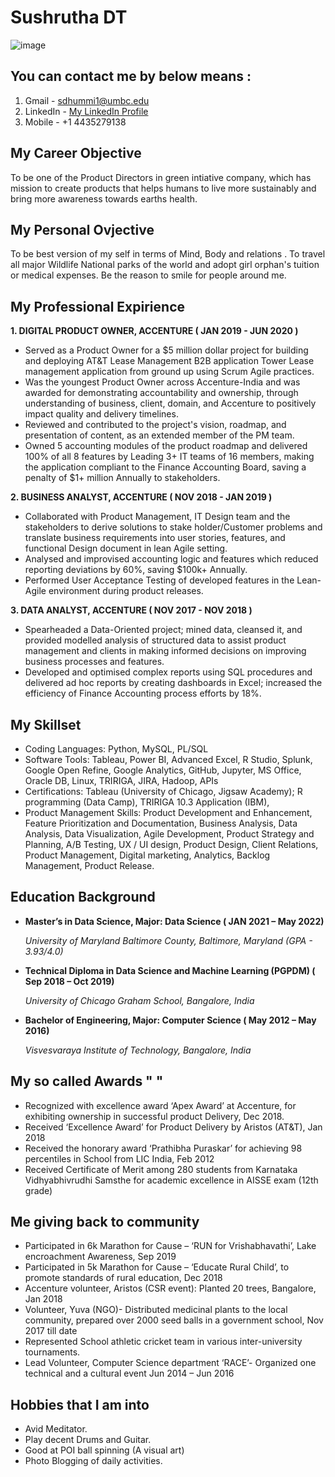 # **Sushrutha DT** 


![image ](https://github.com/SushruthDt/Sushruth_data690/blob/main/MyPic.png)

## You can contact me by below means  : 

1. Gmail - sdhummi1@umbc.edu
2. LinkedIn - 	[My LinkedIn Profile](https://www.linkedin.com/in/sushrutha-dt/)
3. Mobile - +1 4435279138

## My Career Objective
To be one of the Product Directors in green intiative company, which has mission to create products that helps humans to live more sustainably and bring more awareness towards earths health. 

## My Personal Ovjective
To be best version of my self in terms of Mind, Body and relations . To travel all major Wildlife National parks of the world and adopt girl orphan's tuition or medical expenses. Be the reason to smile for people around me. 


## My Professional Expirience

**1. DIGITAL PRODUCT OWNER, ACCENTURE ( JAN 2019 - JUN 2020 )**
-	Served as a Product Owner for a $5 million dollar project for building and deploying AT&T Lease Management B2B application Tower Lease management application from ground up using Scrum Agile practices. 
-	Was the youngest Product Owner across Accenture-India and was awarded for demonstrating accountability and ownership, through understanding of business, client, domain, and Accenture to positively impact quality and delivery timelines.
-	Reviewed and contributed to the project's vision, roadmap, and presentation of content, as an extended member of the PM team.
-	Owned 5 accounting modules of the product roadmap and delivered 100% of all 8 features by Leading 3+ IT teams of 16 members, making the application compliant to the Finance Accounting Board, saving a penalty of $1+ million Annually to stakeholders.

**2. BUSINESS ANALYST, ACCENTURE  ( NOV 2018 - JAN 2019 )**
-	Collaborated with Product Management, IT Design team and the stakeholders to derive solutions to stake holder/Customer problems and translate business requirements into user stories, features, and functional Design document in lean Agile setting.
-	Analysed and improvised accounting logic and features which reduced reporting deviations by 60%, saving $100k+ Annually.
-	Performed User Acceptance Testing of developed features in the Lean-Agile environment during product releases. 

**3. DATA ANALYST, ACCENTURE   ( NOV 2017 - NOV 2018 )**
- Spearheaded a Data-Oriented project; mined data, cleansed it, and provided modelled analysis of structured data to assist product management and clients in making informed decisions on improving business processes and features.
-	Developed and optimised complex reports using SQL procedures and delivered ad hoc reports by creating dashboards in Excel; increased the efficiency of Finance Accounting process efforts by 18%.

## My Skillset 
- Coding Languages: Python, MySQL, PL/SQL
-	Software Tools: Tableau, Power BI, Advanced Excel, R Studio, Splunk, Google Open Refine, Google Analytics, GitHub, Jupyter, MS Office, Oracle DB, Linux, TRIRIGA, JIRA, Hadoop, APIs
-	Certifications: Tableau (University of Chicago, Jigsaw Academy); R programming (Data Camp), TRIRIGA 10.3 Application (IBM),
-	Product Management Skills: Product Development and Enhancement, Feature Prioritization and Documentation, Business Analysis, Data Analysis, Data Visualization, Agile Development, Product Strategy and Planning, A/B Testing, UX / UI design, Product Design, Client Relations, Product Management, Digital marketing, Analytics, Backlog Management, Product Release.

## Education Background
- **Master’s in Data Science, Major: Data Science  ( JAN 2021 – May 2022)**

    *University of Maryland Baltimore County, Baltimore, Maryland   (GPA - 3.93/4.0)*

- **Technical Diploma in Data Science and Machine Learning (PGPDM) ( Sep 2018 – Oct 2019)**

    *University of Chicago Graham School, Bangalore, India*

- **Bachelor of Engineering, Major: Computer Science ( May 2012 – May 2016)**

    *Visvesvaraya Institute of Technology, Bangalore, India*
 
 
 ## My so called Awards " " 
- Recognized with excellence award ‘Apex Award’ at Accenture, for exhibiting ownership in successful product Delivery, Dec 2018.
- Received ‘Excellence Award’ for Product Delivery by Aristos (AT&T), Jan 2018
- Received the honorary award ‘Prathibha Puraskar’ for achieving 98 percentiles in School from LIC India, Feb 2012
- Received Certificate of Merit among 280 students from Karnataka Vidhyabhivrudhi Samsthe for academic excellence in AISSE
exam (12th grade)

## Me giving back to community
- Participated in 6k Marathon for Cause – ‘RUN for Vrishabhavathi’, Lake encroachment Awareness, Sep 2019
- Participated in 5k Marathon for Cause – ‘Educate Rural Child’, to promote standards of rural education, Dec 2018
- Accenture volunteer, Aristos (CSR event): Planted 20 trees, Bangalore, Jan 2018
- Volunteer, Yuva (NGO)- Distributed medicinal plants to the local community, prepared over 2000 seed balls in a government
school, Nov 2017 till date
- Represented School athletic cricket team in various inter-university tournaments.
- Lead Volunteer, Computer Science department ‘RACE’- Organized one technical and a cultural event Jun 2014 – Jun 2016

## Hobbies that I am into
- Avid Meditator.
- Play decent Drums and Guitar.
- Good at POI ball spinning (A visual art)
- Photo Blogging of daily activities.

